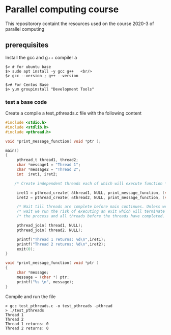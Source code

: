 # Parallel computing course
This repositorory containt  the resources used on the course 2020-3 of parallel computing 

## prerequisites

 Install the gcc and g++ compiler a <br/>
```
$> # for ubuntu base 
$> sudo apt install -y gcc g++   <br/>
$> gcc --version ; g++ --version 
```


```
$># For Centos Base
$> yum groupinstall "Development Tools"
```

### test a base code 
Create a compile a test_pthreads.c file with the following content 


```c
#include <stdio.h>
#include <stdlib.h>
#include <pthread.h>

void *print_message_function( void *ptr );

main()
{
     pthread_t thread1, thread2;
     char *message1 = "Thread 1";
     char *message2 = "Thread 2";
     int  iret1, iret2;

    /* Create independent threads each of which will execute function */

     iret1 = pthread_create( &thread1, NULL, print_message_function, (void*) message1);
     iret2 = pthread_create( &thread2, NULL, print_message_function, (void*) message2);

     /* Wait till threads are complete before main continues. Unless we  */
     /* wait we run the risk of executing an exit which will terminate   */
     /* the process and all threads before the threads have completed.   */

     pthread_join( thread1, NULL);
     pthread_join( thread2, NULL); 

     printf("Thread 1 returns: %d\n",iret1);
     printf("Thread 2 returns: %d\n",iret2);
     exit(0);
}

void *print_message_function( void *ptr )
{
     char *message;
     message = (char *) ptr;
     printf("%s \n", message);
}
```


<p> Compile and run the file <br/>

```console
> gcc test_pthreads.c -o test_pthreads -pthread
> ./test_pthreads
Thread 1 
Thread 2 
Thread 1 returns: 0
Thread 2 returns: 0
```

## 
